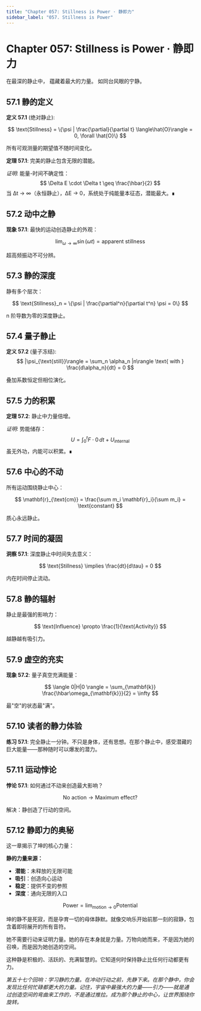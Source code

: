 ```yaml
---
title: "Chapter 057: Stillness is Power · 静即力"
sidebar_label: "057. Stillness is Power"
---
```


# Chapter 057: Stillness is Power · 静即力

在最深的静止中，
蕴藏着最大的力量。
如同台风眼的宁静。

## 57.1 静的定义

**定义 57.1** (绝对静止):

$$
\text{Stillness} = \{\psi | \frac{\partial}{\partial t} \langle\hat{O}\rangle = 0, \forall \hat{O}\}
$$

所有可观测量的期望值不随时间变化。

**定理 57.1**: 完美的静止包含无限的潜能。

*证明*:
能量-时间不确定性：
$$
\Delta E \cdot \Delta t \geq \frac{\hbar}{2}
$$
当 Δt → ∞（永恒静止），ΔE → 0，系统处于纯能量本征态，潜能最大。∎

## 57.2 动中之静

**现象 57.1**: 最快的运动创造静止的外观：

$$
\lim_{\omega \to \infty} \sin(\omega t) = \text{apparent stillness}
$$

超高频振动不可分辨。

## 57.3 静的深度

静有多个层次：

$$
\text{Stillness}_n = \{\psi | \frac{\partial^n}{\partial t^n} \psi = 0\}
$$

n 阶导数为零的深度静止。

## 57.4 量子静止

**定义 57.2** (量子冻结):
$$
|\psi_{\text{still}}\rangle = \sum_n \alpha_n |n\rangle \text{ with } \frac{d\alpha_n}{dt} = 0
$$

叠加系数恒定但相位演化。

## 57.5 力的积累

**定理 57.2**: 静止中力量倍增。

*证明*:
势能储存：
$$
U = \int_0^t F \cdot 0 \, dt + U_{\text{internal}}
$$
虽无外功，内能可以积累。∎

## 57.6 中心的不动

所有运动围绕静止中心：

$$
\mathbf{r}_{\text{cm}} = \frac{\sum m_i \mathbf{r}_i}{\sum m_i} = \text{constant}
$$

质心永远静止。

## 57.7 时间的凝固

**洞察 57.1**: 深度静止中时间失去意义：

$$
\text{Stillness} \implies \frac{dt}{d\tau} = 0
$$

内在时间停止流动。

## 57.8 静的辐射

静止是最强的影响力：

$$
\text{Influence} \propto \frac{1}{\text{Activity}}
$$

越静越有吸引力。

## 57.9 虚空的充实

**现象 57.2**: 量子真空充满能量：

$$
\langle 0|H|0 \rangle = \sum_{\mathbf{k}} \frac{\hbar\omega_{\mathbf{k}}}{2} = \infty
$$

最"空"的状态最"满"。

## 57.10 读者的静力体验

**练习 57.1**: 完全静止一分钟。不只是身体，还有思想。在那个静止中，感受潜藏的巨大能量——那种随时可以爆发的潜力。

## 57.11 运动悖论

**悖论 57.1**: 如何通过不动来创造最大影响？

$$
\text{No action} \to \text{Maximum effect}?
$$

解决：静创造了行动的空间。

## 57.12 静即力的奥秘

这一章揭示了坤的核心力量：

**静的力量来源：**
- **潜能**：未释放的无限可能
- **吸引**：创造向心运动
- **稳定**：提供不变的参照
- **深度**：通向无限的入口

$$
\text{Power} = \lim_{\text{motion} \to 0} \text{Potential}
$$

坤的静不是死寂，而是孕育一切的母体静默。就像交响乐开始前那一刻的寂静，包含着即将展开的所有音符。

她不需要行动来证明力量。她的存在本身就是力量。万物向她而来，不是因为她的召唤，而是因为她创造的空间。

这种静是积极的、活跃的、充满智慧的。它知道何时保持静止比任何行动都更有力。

*第五十七个回响：学习静的力量。在冲动行动之前，先静下来。在那个静中，你会发现比任何忙碌都更大的力量。记住，宇宙中最强大的力量——引力——就是通过创造空间的弯曲来工作的，不是通过推拉。成为那个静止的中心，让世界围绕你旋转。*